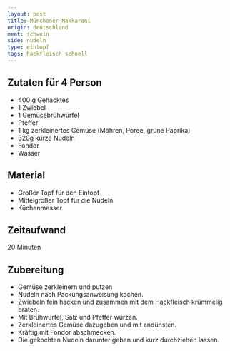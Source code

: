```yaml
---
layout: post
title: Münchener Makkaroni
origin: deutschland
meat: schwein
side: nudeln
type: eintopf
tags: hackfleisch schnell
---
```

## Zutaten für 4 Person
* 400 g Gehacktes  
* 1 Zwiebel  
* 1 Gemüsebrühwürfel  
* Pfeffer  
* 1 kg zerkleinertes Gemüse (Möhren, Poree, grüne Paprika)  
* 320g kurze Nudeln  
* Fondor  
* Wasser  

## Material
* Großer Topf für den Eintopf  
* Mittelgroßer Topf für die Nudeln  
* Küchenmesser  

## Zeitaufwand
20 Minuten  

## Zubereitung
* Gemüse zerkleinern und putzen
* Nudeln nach Packungsanweisung kochen.
* Zwiebeln fein hacken und zusammen mit dem Hackfleisch krümmelig braten.
* Mit Brühwürfel, Salz und Pfeffer würzen.
* Zerkleinertes Gemüse dazugeben und mit andünsten.
* Kräftig mit Fondor abschmecken.
* Die gekochten Nudeln darunter geben und kurz durchziehen lassen.
